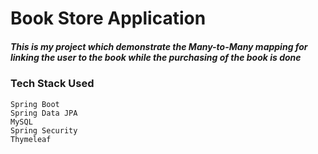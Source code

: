 # Book Store Application
##### This is my project which demonstrate the Many-to-Many mapping for linking the user to the book while the purchasing of the book is done 
### Tech Stack Used
```angular2html
Spring Boot
Spring Data JPA
MySQL
Spring Security
Thymeleaf
```